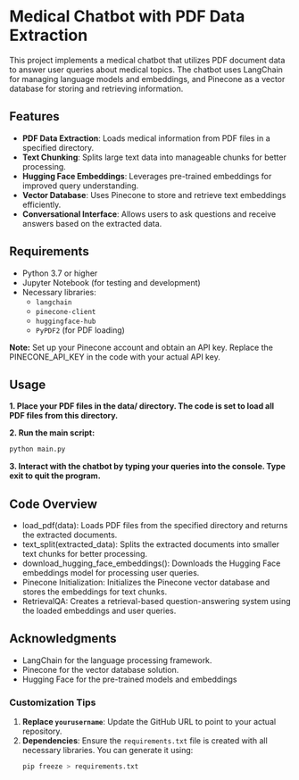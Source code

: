 # Medical Chatbot with PDF Data Extraction

This project implements a medical chatbot that utilizes PDF document data to answer user queries about medical topics. The chatbot uses LangChain for managing language models and embeddings, and Pinecone as a vector database for storing and retrieving information.

## Features

- **PDF Data Extraction**: Loads medical information from PDF files in a specified directory.
- **Text Chunking**: Splits large text data into manageable chunks for better processing.
- **Hugging Face Embeddings**: Leverages pre-trained embeddings for improved query understanding.
- **Vector Database**: Uses Pinecone to store and retrieve text embeddings efficiently.
- **Conversational Interface**: Allows users to ask questions and receive answers based on the extracted data.

## Requirements

- Python 3.7 or higher
- Jupyter Notebook (for testing and development)
- Necessary libraries:
  - `langchain`
  - `pinecone-client`
  - `huggingface-hub`
  - `PyPDF2` (for PDF loading)

**Note:** Set up your Pinecone account and obtain an API key. Replace the PINECONE_API_KEY in the code with your actual API key.

## Usage
**1. Place your PDF files in the data/ directory. The code is set to load all PDF files from this directory.**

**2. Run the main script:**
```bash
python main.py
```
**3. Interact with the chatbot by typing your queries into the console. Type exit to quit the program.**

## Code Overview
* load_pdf(data): Loads PDF files from the specified directory and returns the extracted documents.
* text_split(extracted_data): Splits the extracted documents into smaller text chunks for better processing.
* download_hugging_face_embeddings(): Downloads the Hugging Face embeddings model for processing user queries.
* Pinecone Initialization: Initializes the Pinecone vector database and stores the embeddings for text chunks.
* RetrievalQA: Creates a retrieval-based question-answering system using the loaded embeddings and user queries.

## Acknowledgments
* LangChain for the language processing framework.
* Pinecone for the vector database solution.
* Hugging Face for the pre-trained models and embeddings

  
### Customization Tips
1. **Replace `yourusername`**: Update the GitHub URL to point to your actual repository.
2. **Dependencies**: Ensure the `requirements.txt` file is created with all necessary libraries. You can generate it using:
   ```bash
   pip freeze > requirements.txt
```
